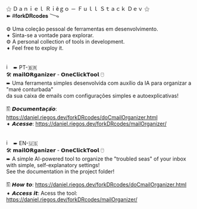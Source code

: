 ⚝ Ｄａｎｉｅｌ Ｒｉêｇｏ － Ｆｕｌｌ Ｓｔａｃｋ Ｄｅｖ ⚝
<br>
➽ #𝐟𝐨𝐫𝐤𝐃𝐑𝐜𝐨𝐝𝐞𝐬
𐃆
<br><br>
⚙ Uma coleção pessoal de ferramentas em desenvolvimento. <br>
➧ Sinta-se a vontade para explorar.
<br>
⚙ A personal collection of tools in development.<br>
➧ Feel free to exploy it.
<br><br><br>
<img width="15" height="15" alt="image" src="https://github.com/user-attachments/assets/2c16e080-b6e5-4814-9f4d-a67c78a92f7f" /> ➨
PT-🇧🇷<br>
🛠 𝗺𝗮𝗶𝗹𝗢𝗥𝗴𝗮𝗻𝗶𝘇𝗲𝗿 - 𝗢𝗻𝗲𝗖𝗹𝗶𝗰𝗸𝗧𝗼𝗼𝗹 🖯<br>
➨ Uma ferramenta simples desenvolvida com auxílio da IA para organizar a "maré conturbada"<br>
da sua caixa de emails com configurações simples e autoexplicativas!
<br><br>
🖺 𝘿𝙤𝙘𝙪𝙢𝙚𝙣𝙩𝙖𝙘̧𝙖̃𝙤: https://daniel.riegos.dev/forkDRcodes/doCmailOrganizer.html<br>
➧ 𝘼𝙘𝙚𝙨𝙨𝙚: https://daniel.riegos.dev/forkDRcodes/mailOrganizer/
<br><br><br>
<img width="15" height="15" alt="image" src="https://github.com/user-attachments/assets/7b950cd2-f938-48e1-970e-4e8b7f31001b" /> ➨
 EN-🇺🇸<br>
🛠 𝗺𝗮𝗶𝗹𝗢𝗥𝗴𝗮𝗻𝗶𝘇𝗲𝗿 - 𝗢𝗻𝗲𝗖𝗹𝗶𝗰𝗸𝗧𝗼𝗼𝗹 🖯<br>
➨ A simple AI-powered tool to organize the "troubled seas" of your inbox with simple, self-explanatory settings!<br>
See the documentation in the project folder!
<br><br>
🖺 𝙃𝙤𝙬 𝙩𝙤: https://daniel.riegos.dev/forkDRcodes/doCmailOrganizer.html<br>
➧ 𝘼𝙘𝙘𝙚𝙨𝙨 𝙞𝙩: Acess the tool: https://daniel.riegos.dev/forkDRcodes/mailOrganizer/
